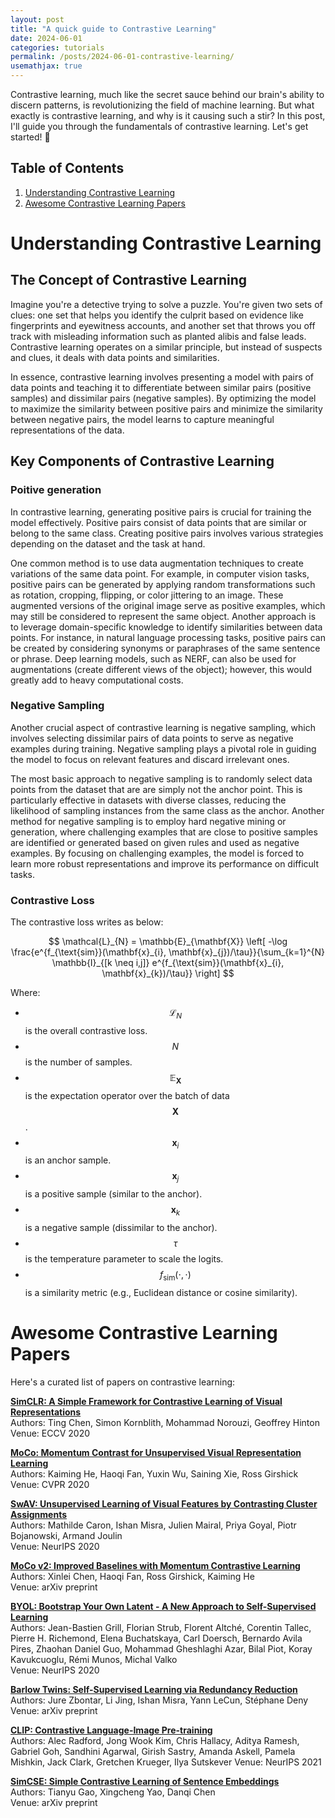 ```yaml
---
layout: post
title: "A quick guide to Contrastive Learning"
date: 2024-06-01
categories: tutorials
permalink: /posts/2024-06-01-contrastive-learning/
usemathjax: true
---
```


Contrastive learning, much like the secret sauce behind our brain's ability to discern patterns, is revolutionizing the field of machine learning. But what exactly is contrastive learning, and why is it causing such a stir? In this post, I'll guide you through the fundamentals of contrastive learning. Let's get started! 🎉


## Table of Contents
1. [Understanding Contrastive Learning](#understanding-contrastive-learning)
2. [Awesome Contrastive Learning Papers](#awesome-contrastive-learning-papers)
<!-- 3. [Some further thoughts](#some-further-thoughts) -->


# Understanding Contrastive Learning <a name="understanding-contrastive-learning"></a>

<!-- Contrastive learning is a fascinating approach in machine learning that hinges on the principle of learning representations by contrasting pairs of data points. At its core, contrastive learning aims to teach machines to understand the world by discerning similarities and differences between data points.  -->

## The Concept of Contrastive Learning

Imagine you're a detective trying to solve a puzzle. You're given two sets of clues: one set that helps you identify the culprit based on evidence like fingerprints and eyewitness accounts, and another set that throws you off track with misleading information such as planted alibis and false leads. Contrastive learning operates on a similar principle, but instead of suspects and clues, it deals with data points and similarities.

In essence, contrastive learning involves presenting a model with pairs of data points and teaching it to differentiate between similar pairs (positive samples) and dissimilar pairs (negative samples). By optimizing the model to maximize the similarity between positive pairs and minimize the similarity between negative pairs, the model learns to capture meaningful representations of the data.

## Key Components of Contrastive Learning

### Poitive generation

In contrastive learning, generating positive pairs is crucial for training the model effectively. Positive pairs consist of data points that are similar or belong to the same class. Creating positive pairs involves various strategies depending on the dataset and the task at hand.

One common method is to use data augmentation techniques to create variations of the same data point. For example, in computer vision tasks, positive pairs can be generated by applying random transformations such as rotation, cropping, flipping, or color jittering to an image. These augmented versions of the original image serve as positive examples, which may still be considered to represent the same object. Another approach is to leverage domain-specific knowledge to identify similarities between data points. For instance, in natural language processing tasks, positive pairs can be created by considering synonyms or paraphrases of the same sentence or phrase. Deep learning models, such as NERF, can also be used for augmentations (create different views of the object); however, this would greatly add to heavy computational costs.


### Negative Sampling
Another crucial aspect of contrastive learning is negative sampling, which involves selecting dissimilar pairs of data points to serve as negative examples during training. Negative sampling plays a pivotal role in guiding the model to focus on relevant features and discard irrelevant ones.

The most basic approach to negative sampling is to randomly select data points from the dataset that are are simply not the anchor point. This is particularly effective in datasets with diverse classes, reducing the likelihood of sampling instances from the same class as the anchor. Another method for negative sampling is to employ hard negative mining or generation, where challenging examples that are close to positive samples are identified or generated based on given rules and used as negative examples. By focusing on challenging examples, the model is forced to learn more robust representations and improve its performance on difficult tasks.


<!-- ### Similarity Metrics
Central to contrastive learning is the concept of similarity metrics, which quantify the resemblance between two data points. Common similarity metrics include cosine similarity, Euclidean distance, and dot product similarity. -->

### Contrastive Loss

The contrastive loss writes as below:

$$
\mathcal{L}_{N} = \mathbb{E}_{\mathbf{X}} \left[ -\log \frac{e^{f_{\text{sim}}(\mathbf{x}_{i}, \mathbf{x}_{j})/\tau}}{\sum_{k=1}^{N} \mathbb{I}_{[k \neq i,j]} e^{f_{\text{sim}}(\mathbf{x}_{i}, \mathbf{x}_{k})/\tau}} \right]
$$

Where:

- $$ \mathcal{L}_{N} $$ is the overall contrastive loss.
- $$ N $$ is the number of samples.
- $$ \mathbb{E}_{\mathbf{X}} $$ is the expectation operator over the batch of data $$ \mathbf{X} $$.
- $$ \mathbf{x}_{i} $$ is an anchor sample.
- $$ \mathbf{x}_{j} $$ is a positive sample (similar to the anchor).
- $$ \mathbf{x}_{k} $$ is a negative sample (dissimilar to the anchor).
- $$ \tau $$ is the temperature parameter to scale the logits.
- $$ f_{\text{sim}}(\cdot, \cdot) $$ is a similarity metric (e.g., Euclidean distance or cosine similarity).




# Awesome Contrastive Learning Papers <a name="awesome-contrastive-learning-papers"></a>

Here's a curated list of papers on contrastive learning:


**[SimCLR: A Simple Framework for Contrastive Learning of Visual Representations](https://arxiv.org/abs/2002.05709)**  
   Authors: Ting Chen, Simon Kornblith, Mohammad Norouzi, Geoffrey Hinton  
   Venue: ECCV 2020  

**[MoCo: Momentum Contrast for Unsupervised Visual Representation Learning](https://arxiv.org/abs/1911.05722)**  
   Authors: Kaiming He, Haoqi Fan, Yuxin Wu, Saining Xie, Ross Girshick  
   Venue: CVPR 2020  

**[SwAV: Unsupervised Learning of Visual Features by Contrasting Cluster Assignments](https://arxiv.org/abs/2006.09882)**  
   Authors: Mathilde Caron, Ishan Misra, Julien Mairal, Priya Goyal, Piotr Bojanowski, Armand Joulin  
   Venue: NeurIPS 2020  

**[MoCo v2: Improved Baselines with Momentum Contrastive Learning](https://arxiv.org/abs/2003.04297)**  
   Authors: Xinlei Chen, Haoqi Fan, Ross Girshick, Kaiming He  
   Venue: arXiv preprint  

**[BYOL: Bootstrap Your Own Latent - A New Approach to Self-Supervised Learning](https://arxiv.org/abs/2006.07733)**  
   Authors: Jean-Bastien Grill, Florian Strub, Florent Altché, Corentin Tallec, Pierre H. Richemond, Elena Buchatskaya, Carl Doersch, Bernardo Avila Pires, Zhaohan Daniel Guo, Mohammad Gheshlaghi Azar, Bilal Piot, Koray Kavukcuoglu, Rémi Munos, Michal Valko  
   Venue: NeurIPS 2020  

**[Barlow Twins: Self-Supervised Learning via Redundancy Reduction](https://arxiv.org/abs/2103.03230)**  
   Authors: Jure Zbontar, Li Jing, Ishan Misra, Yann LeCun, Stéphane Deny
   Venue: arXiv preprint  

**[CLIP: Contrastive Language-Image Pre-training](https://arxiv.org/abs/2103.00020)**  
   Authors: Alec Radford, Jong Wook Kim, Chris Hallacy, Aditya Ramesh, Gabriel Goh, Sandhini Agarwal, Girish Sastry, Amanda Askell, Pamela Mishkin, Jack Clark, Gretchen Krueger, Ilya Sutskever
   Venue: NeurIPS 2021  

**[SimCSE: Simple Contrastive Learning of Sentence Embeddings](https://arxiv.org/abs/2104.08821)**  
   Authors: Tianyu Gao, Xingcheng Yao, Danqi Chen  
   Venue: arXiv preprint  

<!-- # Some further thoughts <a name="some-further-thoughts"></a> -->